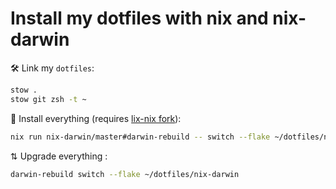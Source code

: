 # Install my dotfiles with nix and nix-darwin

🛠️ Link my `dotfiles`:

```bash
stow .
stow git zsh -t ~
```

🚀 Install everything (requires [lix-nix fork](https://github.com/lix-project/lix)):

```bash
nix run nix-darwin/master#darwin-rebuild -- switch --flake ~/dotfiles/nix-darwin
```

⇅ Upgrade everything :

```bash
darwin-rebuild switch --flake ~/dotfiles/nix-darwin
```

